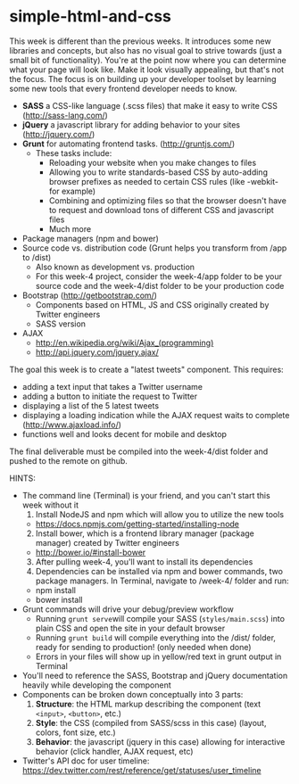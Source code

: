 # simple-html-and-css

This week is different than the previous weeks. It introduces some new libraries and concepts, but also has no visual goal to strive towards (just a small bit of functionality). You're at the point now where you can determine what your page will look like. Make it look visually appealing, but that's not the focus. The focus is on building up your developer toolset by learning some new tools that every frontend developer needs to know.

- **SASS** a CSS-like language (.scss files) that make it easy to write CSS (http://sass-lang.com/)
- **jQuery** a javascript library for adding behavior to your sites (http://jquery.com/)
- **Grunt** for automating frontend tasks. (http://gruntjs.com/)
  - These tasks include:
    - Reloading your website when you make changes to files
    - Allowing you to write standards-based CSS by auto-adding browser prefixes as needed to certain CSS rules (like -webkit- for example)
    - Combining and optimizing files so that the browser doesn't have to request and download tons of different CSS and javascript files
    - Much more
- Package managers (npm and bower)
- Source code vs. distribution code (Grunt helps you transform from /app to /dist)
  - Also known as development vs. production
  - For this week-4 project, consider the week-4/app folder to be your source code and the week-4/dist folder to be your production code
- Bootstrap (http://getbootstrap.com/)
  - Components based on HTML, JS and CSS originally created by Twitter engineers
  - SASS version
- AJAX
  - http://en.wikipedia.org/wiki/Ajax_(programming)
  - http://api.jquery.com/jquery.ajax/

The goal this week is to create a "latest tweets" component. This requires:
- adding a text input that takes a Twitter username
- adding a button to initiate the request to Twitter
- displaying a list of the 5 latest tweets
- displaying a loading indication while the AJAX request waits to complete (http://www.ajaxload.info/)
- functions well and looks decent for mobile and desktop

The final deliverable must be compiled into the week-4/dist folder and pushed to the remote on github.

HINTS:
- The command line (Terminal) is your friend, and you can't start this week without it
  1. Install NodeJS and npm which will allow you to utilize the new tools
    - https://docs.npmjs.com/getting-started/installing-node
  2. Install bower, which is a frontend library manager (package manager) created by Twitter engineers
    - http://bower.io/#install-bower
  3. After pulling week-4, you'll want to install its dependencies
  4. Dependencies can be installed via npm and bower commands, two package managers. In Terminal, navigate to /week-4/ folder and run:
    - npm install
    - bower install
- Grunt commands will drive your debug/preview workflow
  - Running `grunt serve`will compile your SASS (`styles/main.scss`) into plain CSS and open the site in your default browser
  - Running `grunt build` will compile everything into the /dist/ folder, ready for sending to production! (only needed when done)
  - Errors in your files will show up in yellow/red text in grunt output in Terminal
- You'll need to reference the SASS, Bootstrap and jQuery documentation heavily while developing the component
- Components can be broken down conceptually into 3 parts:
  1. **Structure**: the HTML markup describing the component (text `<input>`, `<button>`, etc.)
  2. **Style**: the CSS (compiled from SASS/scss in this case) (layout, colors, font size, etc.)
  3. **Behavior**: the javascript (jquery in this case) allowing for interactive behavior (click handler, AJAX request, etc)
- Twitter's API doc for user timeline: https://dev.twitter.com/rest/reference/get/statuses/user_timeline
